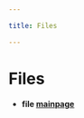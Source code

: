 ```yaml
---

title: Files

---
```



# Files






* **file [mainpage](/versioned_docs/version-22-May-2023/unity-api/api/Files/mainpage.md#files-mainpage)** 






